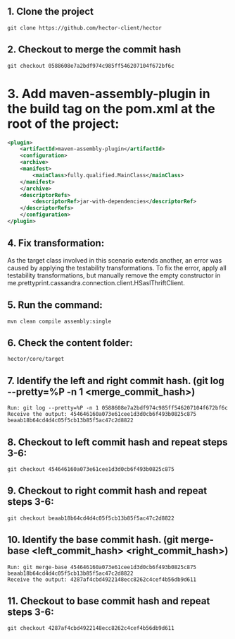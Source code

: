 ## 1. Clone the project 
    git clone https://github.com/hector-client/hector

## 2. Checkout to merge the commit hash
    git checkout 0588608e7a2bdf974c985ff546207104f672bf6c

# 3. Add maven-assembly-plugin in the build tag on the pom.xml at the root of the project:

```xml
<plugin>
	<artifactId>maven-assembly-plugin</artifactId> 
    <configuration> 
    <archive> 
    <manifest> 
        <mainClass>fully.qualified.MainClass</mainClass> 
    </manifest> 
    </archive> 
    <descriptorRefs> 
        <descriptorRef>jar-with-dependencies</descriptorRef> 
    </descriptorRefs> 
    </configuration> 
</plugin> 
``` 
## 4. Fix transformation:

As the target class involved in this scenario extends another, an error was caused by applying the testability transformations. 
To fix the error, apply all testability transformations, but manually remove the empty constructor in me.prettyprint.cassandra.connection.client.HSaslThriftClient.

## 5. Run the command:
    mvn clean compile assembly:single

## 6. Check the content folder: 
    hector/core/target

## 7. Identify the left and right commit hash. (git log --pretty=%P -n 1 <merge_commit_hash>)
    Run: git log --pretty=%P -n 1 0588608e7a2bdf974c985ff546207104f672bf6c
    Receive the output: 454646160a073e61cee1d3d0cb6f493b0825c875 beaab18b64cd4d4c05f5cb13b85f5ac47c2d8822

## 8. Checkout to left commit hash and repeat steps 3-6:
    git checkout 454646160a073e61cee1d3d0cb6f493b0825c875

## 9. Checkout to right commit hash and repeat steps 3-6:
    git checkout beaab18b64cd4d4c05f5cb13b85f5ac47c2d8822

## 10. Identify the base commit hash. (git merge-base <left_commit_hash> <right_commit_hash>)
    Run: git merge-base 454646160a073e61cee1d3d0cb6f493b0825c875 beaab18b64cd4d4c05f5cb13b85f5ac47c2d8822
    Receive the output: 4287af4cbd4922148ecc8262c4cef4b56db9d611

## 11. Checkout to base commit hash and repeat steps 3-6:
    git checkout 4287af4cbd4922148ecc8262c4cef4b56db9d611